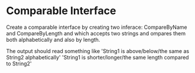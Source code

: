 # Comparable Interface 

Create a comparable interface by creating two inferace: CompareByName and CompareByLength and which accepts two strings and 
ompares them both alphabetically and also by length.

The output should read something like
'String1 is above/below/the same as String2 alphabetically'
'String1 is shorter/longer/the same length compared to String2'
